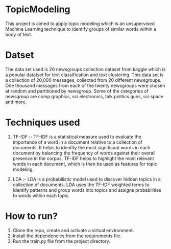 # TopicModeling
This project is aimed to apply topic modeling which is an unsupervised Machine Learning technique to identify groups of similar words within a body of text. 

# Datset
The data set used is 20 newsgroups collection dataset from kaggle which is a popular datatset for text classification and text clustering. This data set is a collection of 20,000 messages, collected from 20 different newsgroups. One thousand messages from each of the twenty newsgroups were chosen at random and partitioned by newsgroup. Some of the categories of newsgroup are comp.graphics, sci.electronics, talk.politics.guns, sci.space and more.


# Techniques used

1. TF-IDF :- TF-IDF is a statistical measure used to evaluate the importance of a word in a document relative to a collection of documents. It helps to identify the most significant words in each document by balancing the frequency of words against their overall presence in the corpus. TF-IDF helps to highlight the most relevant words in each document, which is then be used as features for topic modeling.

2. LDA :- LDA is a probabilistic model used to discover hidden topics in a collection of documents. LDA uses the TF-IDF weighted terms to identify patterns and group words into topics and assigns probabilities to words within each topic.

# How to run?
1. Clone the repo, create and activate a virtual environment.
2. Install the dependencies from the requirements file.
3. Run the train.py file from the project directory.